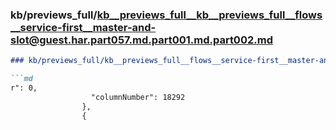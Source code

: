 ### kb/previews_full/kb__previews_full__kb__previews_full__flows__service-first__master-and-slot@guest.har.part057.md.part001.md.part002.md

```md
### kb/previews_full/kb__previews_full__flows__service-first__master-and-slot@guest.har.part057.md.part001.md (part 002)

```md
r": 0,
                  "columnNumber": 18292
                },
                {
              
```

```

```
